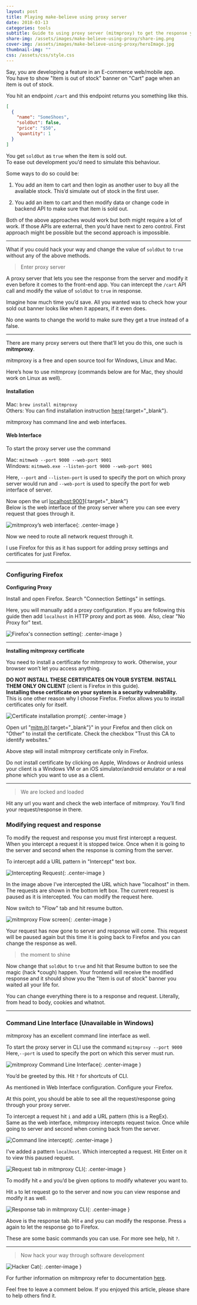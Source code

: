 ```yaml
---
layout: post
title: Playing make-believe using proxy server
date: 2018-03-13
categories: tools
subtitle: Guide to using proxy server (mitmproxy) to get the response you want
share-img: /assets/images/make-believe-using-proxy/share-img.png
cover-img: /assets/images/make-believe-using-proxy/heroImage.jpg
thumbnail-img: ""
css: /assets/css/style.css
---
```


Say, you are developing a feature in an E-commerce web/mobile app.  
You have to show "Item is out of stock" banner on "Cart" page when an item is out of stock.

You hit an endpoint `/cart` and this endpoint returns you something like this.

~~~json
[
  {
    "name": "SomeShoes",
    "soldOut": false,
    "price": "$50",
    "quantity": 1
  }
]
~~~

You get `soldOut` as `true` when the item is sold out.  
To ease out development you’d need to simulate this behaviour.

Some ways to do so could be:

1. You add an item to cart and then login as another user to buy all the available stock.
This’d simulate out of stock in the first user.

2. You add an item to cart and then modify data or change code in backend API to make sure that item is sold out.

Both of the above approaches would work but both might require a lot of work.
If those APIs are external, then you’d have next to zero control.
First approach might be possible but the second approach is impossible.

---

What if you could hack your way and change the value of `soldOut` to `true` without any of the above methods.

>Enter proxy server

A proxy server that lets you see the response from the server and modify it even before it comes to the front-end app.
You can intercept the `/cart` API call and modify the value of `soldOut` to `true` in response.

Imagine how much time you’d save.
All you wanted was to check how your sold out banner looks like when it appears, if it even does.

No one wants to change the world to make sure they get a true instead of a false.

---

There are many proxy servers out there that’ll let you do this, one such is **mitmproxy**.

mitmproxy is a free and open source tool for Windows, Linux and Mac.

Here’s how to use mitmproxy (commands below are for Mac, they should work on Linux as well).

#### Installation
Mac: `brew install mitmproxy`  
Others: You can find installation instruction [here](https://docs.mitmproxy.org/stable/overview-installation/){:target="_blank"}.

mitmproxy has command line and web interfaces.

#### Web Interface
To start the proxy server use the command

Mac: `mitmweb --port 9000 --web-port 9001`  
Windows: `mitmweb.exe --listen-port 9000 --web-port 9001`  

Here, `--port` and `--listen-port` is used to specify the port on which proxy server would run and `--web-port` is used to specify the port for web interface of server.

Now open the url [localhost:9001](http://localhost:9001){:target="_blank"}  
Below is the web interface of the proxy server where you can see every request that goes through it.

![mitmproxy’s web interface](/assets/images/make-believe-using-proxy/mitmProxyWebInterface.png){: .center-image }

Now we need to route all network request through it.

I use Firefox for this as it has support for adding proxy settings and certificates for just Firefox.

---

### Configuring Firefox

**Configuring Proxy**

Install and open Firefox.
Search "Connection Settings" in settings.

Here, you will manually add a proxy configuration.
If you are following this guide then add `localhost` in HTTP proxy and port as `9000`.  
Also, clear "No Proxy for" text.

![Firefox's connection setting](/assets/images/make-believe-using-proxy/firefoxSetting.png){: .center-image }

---

**Installing mitmproxy certificate**

You need to install a certificate for mitmproxy to work.
Otherwise, your browser won’t let you access anything.

**DO NOT INSTALL THESE CERTIFICATES ON YOUR SYSTEM. INSTALL THEM ONLY ON CLIENT** (client is Firefox in this guide).  
**Installing these certificate on your system is a security vulnerability.**  
This is one other reason why I choose Firefox. Firefox allows you to install certificates only for itself.

![Certificate installation prompt](/assets/images/make-believe-using-proxy/firefoxCertInstall.png){: .center-image }

Open url "[mitm.it](http://mitm.it){:target="_blank"}" in your Firefox and then click on "Other" to install the certificate.
Check the checkbox "Trust this CA to identify websites."

Above step will install mitmproxy certificate only in Firefox.

Do not install certificate by clicking on Apple, Windows or Android unless your client is a Windows VM or an iOS simulator/android emulator or a real phone which you want to use as a client.

---

>We are locked and loaded

Hit any url you want and check the web interface of mitmproxy.
You’ll find your request/response in there.

### Modifying request and response

To modify the request and response you must first intercept a request.
When you intercept a request it is stopped twice.
Once when it is going to the server and second when the response is coming from the server.

To intercept add a URL pattern in "Intercept" text box.

![Intercepting Request](/assets/images/make-believe-using-proxy/mitmproxyIntercept.png){: .center-image }

In the image above I’ve intercepted the URL which have "localhost" in them.
The requests are shown in the bottom left box. The current request is paused as it is intercepted.
You can modify the request here.

Now switch to "Flow" tab and hit resume button.

![mitmproxy Flow screen](/assets/images/make-believe-using-proxy/mitmProxyFlows.png){: .center-image }

Your request has now gone to server and response will come.
This request will be paused again but this time it is going back to Firefox and you can change the response as well.

>the moment to shine

Now change that `soldOut` to `true` and hit that Resume button to see the magic (hack *cough) happen.
Your frontend will receive the modified response and it should show you the "Item is out of stock" banner you waited all your life for.

You can change everything there is to a response and request. Literally, from head to body, cookies and whatnot.

---

### Command Line Interface (Unavailable in Windows)

mitmproxy has an excellent command line interface as well.

To start the proxy server in CLI use the command `mitmproxy --port 9000`  
Here,`--port` is used to specify the port on which this server must run.

![mitmproxy Command Line Interface](/assets/images/make-believe-using-proxy/mitmProxyCLI.png){: .center-image }

You’d be greeted by this. Hit `?` for shortcuts of CLI.

As mentioned in Web Interface configuration. Configure your Firefox.

At this point, you should be able to see all the request/response going through your proxy server.

To intercept a request hit `i` and add a URL pattern (this is a RegEx).  
Same as the web interface, mitmproxy intercepts request twice.
Once while going to server and second when coming back from the server.

![Command line intercept](/assets/images/make-believe-using-proxy/mitmproxyCLIIntercept.png){: .center-image }

I’ve added a pattern `localhost`. Which intercepted a request. Hit Enter on it to view this paused request.

![Request tab in mitmproxy CLI](/assets/images/make-believe-using-proxy/mitmproxyCLIRequest.png){: .center-image }

To modify hit `e` and you’d be given options to modify whatever you want to.

Hit `a` to let request go to the server and now you can view response and modify it as well.

![Response tab in mitmproxy CLI](/assets/images/make-believe-using-proxy/mitmproxyCLIResponse.png){: .center-image }

Above is the response tab. Hit `e` and you can modify the response.
Press `a` again to let the response go to Firefox.

These are some basic commands you can use. For more see help, hit `?`.

---

>Now hack your way through software development

![Hacker Cat](/assets/images/make-believe-using-proxy/hackerCat.jpg){: .center-image }

For further information on mitmproxy refer to documentation [here](https://mitmproxy.org).

Feel free to leave a comment below. If you enjoyed this article, please share to help others find it.